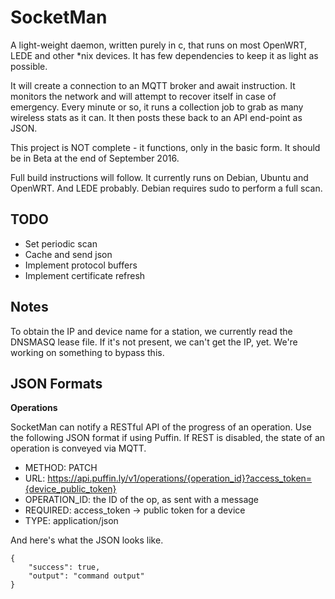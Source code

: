 # SocketMan

A light-weight daemon, written purely in c, that runs on most OpenWRT, LEDE and other \*nix devices. It has few dependencies to keep it as light as possible.

It will create a connection to an MQTT broker and await instruction. It monitors the network and will attempt to recover itself in case of emergency. Every minute or so, it runs a collection job to grab as many wireless stats as it can. It then posts these back to an API end-point as JSON.

This project is NOT complete - it functions, only in the basic form. It should be in Beta at the end of September 2016.

Full build instructions will follow. It currently runs on Debian, Ubuntu and OpenWRT. And LEDE probably. Debian requires sudo to perform a full scan.

## TODO

- Set periodic scan
- Cache and send json
- Implement protocol buffers
- Implement certificate refresh

## Notes

To obtain the IP and device name for a station, we currently read the DNSMASQ lease file. If it's not present, we can't get the IP, yet. We're working on something to bypass this.

## JSON Formats

**Operations**

SocketMan can notify a RESTful API of the progress of an operation. Use the following JSON format if using Puffin. If REST is disabled, the state of an operation is conveyed via MQTT.

- METHOD: PATCH
- URL: https://api.puffin.ly/v1/operations/{operation_id}?access_token={device_public_token}
- OPERATION_ID: the ID of the op, as sent with a message
- REQUIRED: access_token -> public token for a device
- TYPE: application/json

And here's what the JSON looks like.

```
{
    "success": true,
    "output": "command output"
}
```
